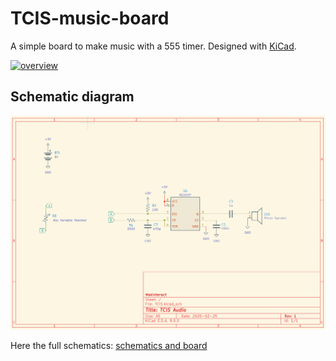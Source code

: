 # TCIS-music-board

A simple board to make music with a 555 timer. Designed with [KiCad](https://kicad.org/).

[![overview](./assets/overview.jpg)](https://youtu.be/akiujggR6uY)

## Schematic diagram

![overview](./assets/schematics.png)

Here the full schematics: [schematics and board](./schematics_board.pdf)
